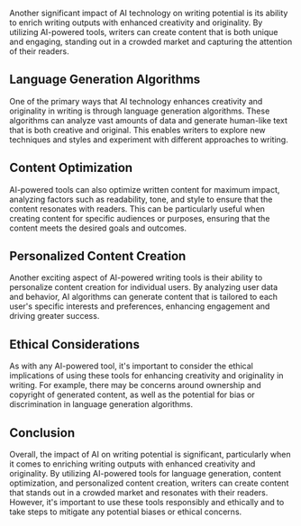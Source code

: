 
Another significant impact of AI technology on writing potential is its ability to enrich writing outputs with enhanced creativity and originality. By utilizing AI-powered tools, writers can create content that is both unique and engaging, standing out in a crowded market and capturing the attention of their readers.

Language Generation Algorithms
------------------------------

One of the primary ways that AI technology enhances creativity and originality in writing is through language generation algorithms. These algorithms can analyze vast amounts of data and generate human-like text that is both creative and original. This enables writers to explore new techniques and styles and experiment with different approaches to writing.

Content Optimization
--------------------

AI-powered tools can also optimize written content for maximum impact, analyzing factors such as readability, tone, and style to ensure that the content resonates with readers. This can be particularly useful when creating content for specific audiences or purposes, ensuring that the content meets the desired goals and outcomes.

Personalized Content Creation
-----------------------------

Another exciting aspect of AI-powered writing tools is their ability to personalize content creation for individual users. By analyzing user data and behavior, AI algorithms can generate content that is tailored to each user's specific interests and preferences, enhancing engagement and driving greater success.

Ethical Considerations
----------------------

As with any AI-powered tool, it's important to consider the ethical implications of using these tools for enhancing creativity and originality in writing. For example, there may be concerns around ownership and copyright of generated content, as well as the potential for bias or discrimination in language generation algorithms.

Conclusion
----------

Overall, the impact of AI on writing potential is significant, particularly when it comes to enriching writing outputs with enhanced creativity and originality. By utilizing AI-powered tools for language generation, content optimization, and personalized content creation, writers can create content that stands out in a crowded market and resonates with their readers. However, it's important to use these tools responsibly and ethically and to take steps to mitigate any potential biases or ethical concerns.
